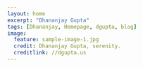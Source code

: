 ```yaml
---
layout: home
excerpt: "Dhananjay Gupta"
tags: [Dhananjay, Homepage, dgupta, blog]
image:
  feature: sample-image-1.jpg
  credit: Dhananjay Gupta, serenity.
  creditlink: //dgupta.us
---
```

